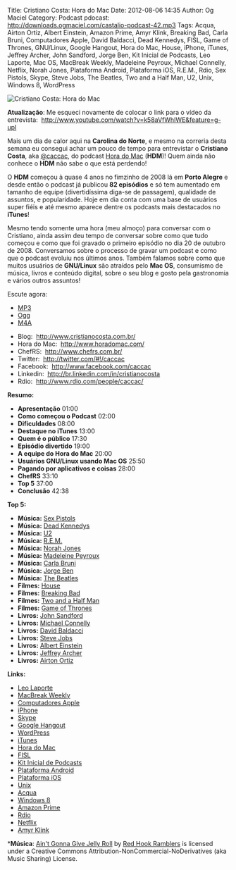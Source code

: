 Title: Cristiano Costa: Hora do Mac
Date: 2012-08-06 14:35
Author: Og Maciel
Category: Podcast
pdocast: http://downloads.ogmaciel.com/castalio-podcast-42.mp3
Tags: Acqua, Airton Ortiz, Albert Einstein, Amazon Prime, Amyr Klink, Breaking Bad, Carla Bruni, Computadores Apple, David Baldacci, Dead Kennedys, FISL, Game of Thrones, GNU/Linux, Google Hangout, Hora do Mac, House, iPhone, iTunes, Jeffrey Archer, John Sandford, Jorge Ben, Kit Inicial de Podcasts, Leo Laporte, Mac OS, MacBreak Weekly, Madeleine Peyroux, Michael Connelly, Netflix, Norah Jones, Plataforma Android, Plataforma iOS, R.E.M., Rdio, Sex Pistols, Skype, Steve Jobs, The Beatles, Two and a Half Man, U2, Unix, Windows 8, WordPress

![Cristiano Costa: Hora do Mac]({filename}/images/cristianocosta.jpg)


**Atualização**: Me esqueci novamente de colocar o link para o vídeo da
entrevista:  <http://www.youtube.com/watch?v=k58aVfWhIWE&feature=g-upl>

Mais um dia de calor aqui na **Carolina do Norte**, e mesmo na correria
desta semana eu consegui achar um pouco de tempo para entrevistar o
**Cristiano Costa**, aka
[@caccac](http://twitter.com/#!/caccac "http://twitter.com/#!/caccac"),
do podcast [Hora do
Mac](http://www.horadomac.com/ "http://www.horadomac.com/") (**HDM**)!
Quem ainda não conhece o **HDM** não sabe o que está perdendo!

O **HDM** começou à quase 4 anos no fimzinho de 2008 lá em **Porto
Alegre** e desde então o podcast já publicou **82 episódios** e só tem
aumentado em tamanho de equipe (divertidíssima diga-se de passagem),
qualidade de assuntos, e popularidade. Hoje em dia conta com uma base de
usuários super fiéis e até mesmo aparece dentre os podcasts mais
destacados no **iTunes**!

Mesmo tendo somente uma hora (meu almoço) para conversar com o
Cristiano, ainda assim deu tempo de conversar sobre como que tudo
começou e como que foi gravado o primeiro episódio no dia 20 de outubro
de 2008. Conversamos sobre o processo de gravar um podcast e como que o
podcast evoluiu nos últimos anos. Também falamos sobre como que muitos
usuários de **GNU/Linux** são atraídos pelo **Mac OS**, consumismo de
música, livros e conteúdo digital, sobre o seu blog e gosto pela
gastronomia e vários outros assuntos!

Escute agora:
* [MP3](http://downloads.ogmaciel.com/castalio-podcast-42.mp3)
* [Ogg](http://downloads.ogmaciel.com/castalio-podcast-42.ogg)
* [M4A](http://downloads.ogmaciel.com/castalio-podcast-42.m4a)

-   Blog:  <http://www.cristianocosta.com.br/>
-   Hora do Mac:  <http://www.horadomac.com/>
-   ChefRS:  <http://www.chefrs.com.br/>
-   Twitter:  <http://twitter.com/#!/caccac>
-   Facebook:  <http://www.facebook.com/caccac>
-   Linkedin:  <http://br.linkedin.com/in/cristianocosta>
-   Rdio:  <http://www.rdio.com/people/caccac/>

**Resumo:**

-   **Apresentação** 01:00
-   **Como começou o Podcast** 02:00
-   **Dificuldades** 08:00
-   **Destaque no iTunes** 13:00
-   **Quem é o público** 17:30
-   **Episódio divertido** 19:00
-   **A equipe do Hora do Mac** 20:00
-   **Usuários GNU/Linux usando Mac OS** 25:50
-   **Pagando por aplicativos e coisas** 28:00
-   **ChefRS** 33:10
-   **Top 5** 37:00
-   **Conclusão** 42:38

**Top 5:**

-   **Música:** [Sex Pistols](http://www.last.fm/search?q=Sex+Pistols)
-   **Música:** [Dead
    Kennedys](http://www.last.fm/search?q=Dead+Kennedys)
-   **Música:** [U2](http://www.last.fm/search?q=U2)
-   **Música:** [R.E.M.](http://www.last.fm/search?q=R.E.M.)
-   **Música:** [Norah Jones](http://www.last.fm/search?q=Norah+Jones)
-   **Música:** [Madeleine
    Peyroux](http://www.last.fm/search?q=Madeleine+Peyroux)
-   **Música:** [Carla Bruni](http://www.last.fm/search?q=Carla+Bruni)
-   **Música:** [Jorge Ben](http://www.last.fm/search?q=Jorge+Ben)
-   **Música:** [The Beatles](http://www.last.fm/search?q=The+Beatles)
-   **Filmes:** [House](http://www.imdb.com/find?s=all&q=House)
-   **Filmes:** [Breaking
    Bad](http://www.imdb.com/find?s=all&q=Breaking+Bad)
-   **Filmes:** [Two and a Half
    Man](http://www.imdb.com/find?s=all&q=Two+and+a+Half+Man)
-   **Filmes:** [Game of
    Thrones](http://www.imdb.com/find?s=all&q=Game+of+Thrones)
-   **Livros:** [John
    Sandford](http://www.amazon.com/s/ref=nb_sb_noss?url=search-alias%3Dstripbooks&field-keywords=John+Sandford)
-   **Livros:** [Michael
    Connelly](http://www.amazon.com/s/ref=nb_sb_noss?url=search-alias%3Dstripbooks&field-keywords=Michael+Connelly)
-   **Livros:** [David
    Baldacci](http://www.amazon.com/s/ref=nb_sb_noss?url=search-alias%3Dstripbooks&field-keywords=David+Baldacci)
-   **Livros:** [Steve
    Jobs](http://www.amazon.com/s/ref=nb_sb_noss?url=search-alias%3Dstripbooks&field-keywords=Steve+Jobs)
-   **Livros:** [Albert
    Einstein](http://www.amazon.com/s/ref=nb_sb_noss?url=search-alias%3Dstripbooks&field-keywords=Albert+Einstein)
-   **Livros:** [Jeffrey
    Archer](http://www.amazon.com/s/ref=nb_sb_noss?url=search-alias%3Dstripbooks&field-keywords=Jeffrey+Archer)
-   **Livros:** [Airton
    Ortiz](http://www.amazon.com/s/ref=nb_sb_noss?url=search-alias%3Dstripbooks&field-keywords=Airton+Ortiz)

**Links:**

-   [Leo Laporte](https://duckduckgo.com/?q=Leo+Laporte)
-   [MacBreak Weekly](https://duckduckgo.com/?q=MacBreak+Weekly)
-   [Computadores Apple](https://duckduckgo.com/?q=Computadores+Apple)
-   [iPhone](https://duckduckgo.com/?q=iPhone)
-   [Skype](https://duckduckgo.com/?q=Skype)
-   [Google Hangout](https://duckduckgo.com/?q=Google+Hangout)
-   [WordPress](https://duckduckgo.com/?q=WordPress)
-   [iTunes](https://duckduckgo.com/?q=iTunes)
-   [Hora do Mac](https://duckduckgo.com/?q=Hora+do+Mac)
-   [FISL](https://duckduckgo.com/?q=FISL)
-   [Kit Inicial de
    Podcasts](https://duckduckgo.com/?q=Kit+Inicial+de+Podcasts)
-   [Plataforma Android](https://duckduckgo.com/?q=Plataforma+Android)
-   [Plataforma iOS](https://duckduckgo.com/?q=Plataforma+iOS)
-   [Unix](https://duckduckgo.com/?q=Unix)
-   [Acqua](https://duckduckgo.com/?q=Acqua)
-   [Windows 8](https://duckduckgo.com/?q=Windows+8)
-   [Amazon Prime](https://duckduckgo.com/?q=Amazon+Prime)
-   [Rdio](https://duckduckgo.com/?q=Rdio)
-   [Netflix](https://duckduckgo.com/?q=Netflix)
-   [Amyr Klink](https://duckduckgo.com/?q=Amyr+Klink)

***Música**: [Ain't Gonna Give Jelly
Roll](http://freemusicarchive.org/music/Red_Hook_Ramblers/Live__WFMU_on_Antique_Phonograph_Music_Program_with_MAC_Feb_8_2011/Red_Hook_Ramblers_-_12_-_Aint_Gonna_Give_Jelly_Roll)
by [Red Hook Ramblers](http://www.redhookramblers.com/) is licensed under a Creative Commons
Attribution-NonCommercial-NoDerivatives (aka Music Sharing) License.
